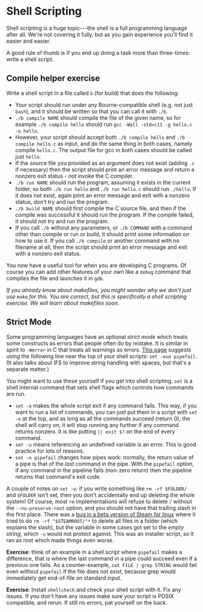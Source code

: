 # Shell Scripting

Shell scripting is a huge topic---the shell is a full programming language after all.
We're not covering it fully, but as you gain experience you'll find it easier and easier.

A good rule of thumb is if you end up doing a task more than three-times: write a shell script.

## Compile helper exercise

Write a shell script in a file called `b` (for build) that does the following:

  * Your script should run under any Bourne-compatible shell (e.g. not just `bash`), and it should be written so that you can call it with `./b`.
  * `./b compile NAME` should compile the file of the given name, so for example `./b compile hello` should run `gcc -Wall -std=c11 -g hello.c -o hello`.
  * However, your script should accept both `./b compile hello` and `./b compile hello.c` as input, and do the same thing in both cases, namely compile `hello.c`. The output file for gcc in both cases should be called just `hello`.
  * If the source file you provided as an argument does not exist (adding `.c` if necessary) then the script should print an error message and return a nonzero exit status - _not_ invoke the C compiler.
  * `./b run NAME` should run the program, assuming it exists in the current folder, so both `./b run hello` and `./b run hello.c` should run `./hello`. If it does not exist, again print an error message and exit with a nonzero status, don't try and run the program.
  * `./b build NAME` should first compile the C source file, and then if the compile was successful it should run the program. If the compile failed, it should not try and run the program.
  * If you call `./b` without any parameters, or `./b COMMAND` with a command other than compile or run or build, it should print some information on how to use it. If you call `./b compile` or another command with no filename at all, then the script should print an error message and exit with a nonzero exit status.

You now have a useful tool for when you are developing C programs. Of course you can add other features of your own like a `debug` command that compiles the file and launches it in `gdb`.

_If you already know about makefiles, you might wonder why we don't just use `make` for this. You are correct, but this is specifically a shell scripting exercise. We will learn about makefiles soon._

## Strict Mode

Some programming languages have an optional _strict mode_ which treats some constructs as errors that people often do by mistake. It is similar in spirit to `-Werror` in C that treats all warnings as errors. [This page](http://redsymbol.net/articles/unofficial-bash-strict-mode/) suggests using the following line near the top of your shell scripts: `set -euo pipefail`. (It also talks about IFS to improve string handling with spaces, but that's a separate matter.)

You might want to use these yourself if you get into shell scripting. `set` is a shell internal command that sets shell flags which controls how commands are run.

  * `set -e` makes the whole script exit if any command fails. This way, if you want to run a list of commands, you can just put them in a script with `set -e` at the top, and as long as all the commands succeed (return 0), the shell will carry on; it will stop running any further if any command returns nonzero. It is like putting `|| exit $?` on the end of every command.
  * `set -u` means referencing an undefined variable is an error. This is good practice for lots of reasons.
  * `set -o pipefail` changes how pipes work: normally, the return value of a pipe is that of the _last_ command in the pipe. With the `pipefail` option, if any command in the pipeline fails (non-zero return) then the pipeline returns that command's exit code.
  
A couple of notes on `set -u`: if you write something like `rm -rf $FOLDER/` and `$FOLDER` isn't set, then you don't accidentally end up deleting the whole system! Of course, most `rm` implementations will refuse to delete `/` without the `--no-preserve-root` option, and you should not have that trailing slash in the first place. There was a [bug in a beta version of Steam for linux](https://drj11.wordpress.com/2015/01/20/steaming/) where it tried to do `rm -rf "$STEAMROOT/"*` to delete all files in a folder (which explains the slash), but the variable in some cases got set to the _empty string_, which `-u` would not protect against. This was an installer script, so it ran as root which made things even worse.

**Exercise**: think of an example in a shell script where `pipefail` makes a difference, that is where the last command in a pipe could succeed even if a previous one fails. As a counter-example, `cat FILE | grep STRING` would fail even without `pipefail` if the file does not exist, because grep would immediately get end-of-file on standard input.

**Exercise**: Install `shellcheck` and check your shell script with it.  Fix any issues.  If you don't have any issues make sure your script is POSIX compatible, and rerun.  If still no errors, pat yourself on the back.
